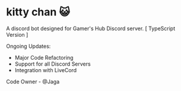 # kitty chan 😺
A discord bot designed for Gamer's Hub Discord server. [ TypeScript Version ]

Ongoing Updates:
 * Major Code Refactoring
 * Support for all Discord Servers
 * Integration with LiveCord
 
Code Owner - @Jaga

